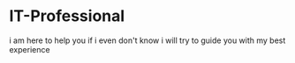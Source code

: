 # IT-Professional
i am here to help you if i even don't know i will try to guide you with my best experience
